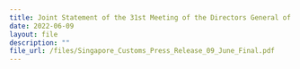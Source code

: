 ```yaml
---
title: Joint Statement of the 31st Meeting of the Directors General of Customs
date: 2022-06-09
layout: file
description: ""
file_url: /files/Singapore_Customs_Press_Release_09_June_Final.pdf
---
```

